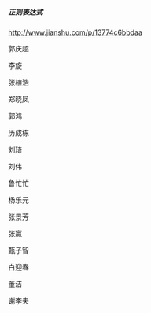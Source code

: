 ##### 正则表达式

http://www.jianshu.com/p/13774c6bbdaa

郭庆超

李旋

张植浩 

郑晓凤 

郭鸿 

历成栋 

刘琦 

刘伟

鲁忙忙

杨乐元

张景芳

张赢

甄子智

白迎春

董洁

谢李夫









 

